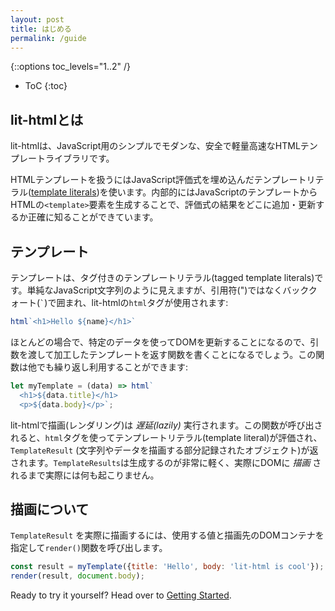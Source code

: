 ```yaml
---
layout: post
title: はじめる
permalink: /guide
---
```


{::options toc_levels="1..2" /}
* ToC
{:toc}

## lit-htmlとは

<!-- original:
lit-html is a simple, modern, safe, small and fast HTML templating library for JavaScript.

lit-html lets you write HTML templates in JavaScript using [template literals] with embedded JavaScript expressions. Behind the scenes lit-html creates HTML `<template>` elements from your JavaScript templates and processes them so that it knows exactly where to insert and update the values from expressions.
-->

lit-htmlは、JavaScript用のシンプルでモダンな、安全で軽量高速なHTMLテンプレートライブラリです。

HTMLテンプレートを扱うにはJavaScript評価式を埋め込んだテンプレートリテラル([template literals])を使います。内部的にはJavaScriptのテンプレートからHTMLの`<template>`要素を生成することで、評価式の結果をどこに追加・更新するか正確に知ることができています。

## テンプレート

<!-- original:
lit-html templates are tagged template literals - they look like JavaScript strings but are enclosed in backticks (`` ` ``) instead of quotes - and tagged with lit-html's `html` tag:
-->

テンプレートは、タグ付きのテンプレートリテラル(tagged template literals)です。単純なJavaScript文字列のように見えますが、引用符(")ではなくバッククォート(`` ` ``)で囲まれ、lit-htmlの`html`タグが使用されます:

```js
html`<h1>Hello ${name}</h1>`
```

<!-- original:
Since lit-html templates almost always need to merge in data from JavaScript values, and be able to update DOM when that data changes, they'll most often be written within functions that take some data and return a lit-html template, so that the function can be called multiple times:
-->

ほとんどの場合で、特定のデータを使ってDOMを更新することになるので、引数を渡して加工したテンプレートを返す関数を書くことになるでしょう。この関数は他でも繰り返し利用することができます:

```js
let myTemplate = (data) => html`
  <h1>${data.title}</h1>
  <p>${data.body}</p>`;
```

<!-- original:
lit-html is _lazily_ rendered. Calling this function will evaluate the template literal using lit-html `html` tag, and return a `TemplateResult` - a record of the template to render and data to render it with. `TemplateResults` are very cheap to produce and no real work actually happens until they are _rendered_ to the DOM.
-->

lit-htmlで描画(レンダリング)は _遅延(lazily)_ 実行されます。この関数が呼び出されると、`html`タグを使ってテンプレートリテラル(template literal)が評価され、`TemplateResult` (文字列やデータを描画する部分記録されたオブジェクト)が返されます。`TemplateResults`は生成するのが非常に軽く、実際にDOMに _描画_ されるまで実際には何も起こりません。

## 描画について

<!-- original:
To render a `TemplateResult`, call the `render()` function with a result and DOM container to render to:
-->

`TemplateResult` を実際に描画するには、使用する値と描画先のDOMコンテナを指定して`render()`関数を呼び出します。



```js
const result = myTemplate({title: 'Hello', body: 'lit-html is cool'});
render(result, document.body);
```


Ready to try it yourself? Head over to [Getting Started](/guide/getting-started).

[template literals]: https://developer.mozilla.org/en-US/docs/Web/JavaScript/Reference/Template_literals
